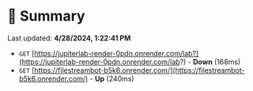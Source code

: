 # 📖 Summary
Last updated: **4/28/2024, 1:22:41 PM**

- `GET` [https://jupiterlab-render-0pdn.onrender.com/lab?](https://jupiterlab-render-0pdn.onrender.com/lab?) - **Down** (168ms)
- `GET` [https://filestreambot-b5k6.onrender.com/](https://filestreambot-b5k6.onrender.com/) - **Up** (240ms)
